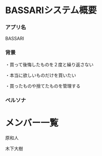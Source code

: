 # BASSARIシステム概要

### アプリ名

BASSARI

### 背景

・買って後悔したものを２度と繰り返さない

・本当に欲しいものだけを買いたい

・買ったものや捨てたものを管理する

### ペルソナ





# メンバー一覧

原和人

木下大樹
